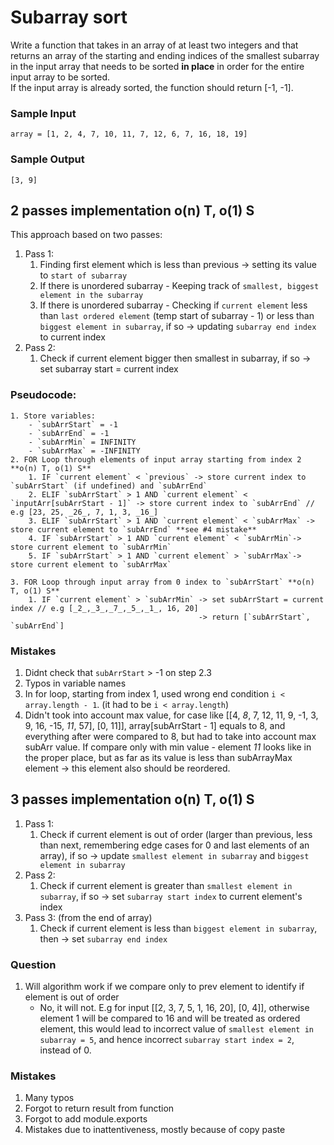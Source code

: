 # Subarray sort

Write a function that takes in an array of at least two integers and that returns an array of the starting and ending indices of the smallest subarray in the input array that needs to be sorted **in place** in order for the entire input array to be sorted.  
If the input array is already sorted, the function should return [-1, -1]. 

### Sample Input 

```
array = [1, 2, 4, 7, 10, 11, 7, 12, 6, 7, 16, 18, 19]
```

### Sample Output 
```
[3, 9]
```

## 2 passes implementation o(n) T, o(1) S
This approach based on two passes:
1. Pass 1:
   1. Finding first element which is less than previous -> setting its value to `start of subarray`
   2. If there is unordered subarray - Keeping track of `smallest, biggest element in the subarray`
   3. If there is unordered subarray - Checking if `current element` less than `last ordered element` (temp start of subarray - 1) or less than `biggest element in subarray`, if so -> updating `subarray end index` to current index
2. Pass 2:
   1. Check if current element bigger then smallest in subarray, if so -> set subarray start = current index
   
### Pseudocode:
    1. Store variables:
        - `subArrStart` = -1
        - `subArrEnd` = -1
        - `subArrMin` = INFINITY
        - `subArrMax` = -INFINITY
    2. FOR Loop through elements of input array starting from index 2 **o(n) T, o(1) S**
        1. IF `current element` < `previous` -> store current index to `subArrStart` (if undefined) and `subArrEnd`  
        2. ELIF `subArrStart` > 1 AND `current element` < `inputArr[subArrStart - 1]` -> store current index to `subArrEnd` // e.g [23, 25, _26_, 7, 1, 3, _16_]
        3. ELIF `subArrStart` > 1 AND `current element` < `subArrMax` -> store current element to `subArrEnd` **see #4 mistake**
        4. IF `subArrStart` > 1 AND `current element` < `subArrMin`-> store current element to `subArrMin`
        5. IF `subArrStart` > 1 AND `current element` > `subArrMax`-> store current element to `subArrMax`

    3. FOR Loop through input array from 0 index to `subArrStart` **o(n) T, o(1) S**
        1. IF `current element` > `subArrMin` -> set subArrStart = current index // e.g [_2_,_3_,_7_,_5_,_1_, 16, 20]
                                              -> return [`subArrStart`, `subArrEnd`]


### Mistakes
1. Didnt check that `subArrStart` > -1 on step 2.3 
2. Typos in variable names
3. In for loop, starting from index 1, used wrong end condition `i < array.length - 1`. (it had to be `i < array.length`)
4. Didn't took into account max value, for case like [[4, _8_, 7, 12, 11, 9, -1, 3, 9, 16, -15, _11_, 57], [0, 11]], array[subArrStart - 1] equals to 8, and everything after were compared to 8, but had to take into account max subArr value. If compare only with min value - element _11_ looks like in the proper place, but as far as its value is less than subArrayMax element -> this element also should be reordered.


## 3 passes implementation o(n) T, o(1) S

1. Pass 1:
   1. Check if current element is out of order (larger than previous, less than next, remembering edge cases for 0 and last elements of an array), if so -> update `smallest element in subarray` and `biggest element in subarray`
2. Pass 2: 
   1. Check if current element is greater than `smallest element in subarray`, if so -> set `subarray start index` to current element's index
3. Pass 3: (from the end of array)
   1. Check if current element is less than `biggest element in subarray`, then -> set `subarray end index`

### Question

1. Will algorithm work if we compare only to prev element to identify if element is out of order
   - No, it will not. 
    E.g for input [[2, 3, 7, 5, 1, 16, 20], [0, 4]], otherwise element 1 will be compared to 16 and will be treated as ordered element, this would lead to incorrect value of `smallest element in subarray = 5`, and hence incorrect `subarray start index = 2`, instead of 0.


### Mistakes

1. Many typos
2. Forgot to return result from function
3. Forgot to add module.exports
4. Mistakes due to inattentiveness, mostly because of copy paste
